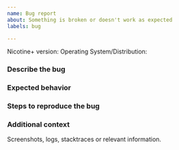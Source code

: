 ```yaml
---
name: Bug report
about: Something is broken or doesn't work as expected
labels: bug

---
```


Nicotine+ version:
Operating System/Distribution:


### Describe the bug


### Expected behavior


### Steps to reproduce the bug


### Additional context
Screenshots, logs, stacktraces or relevant information.
